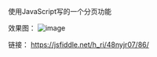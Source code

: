 使用JavaScript写的一个分页功能

效果图：
![image](https://user-images.githubusercontent.com/24803231/147018544-25dc8722-d4de-4186-86c7-d836f5c9317d.png)

链接：
https://jsfiddle.net/h_ri/48nyjr07/86/

